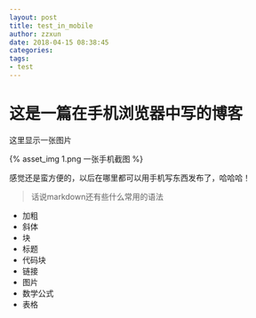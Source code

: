 ```yaml
---
layout: post
title: test_in_mobile
author: zzxun
date: 2018-04-15 08:38:45
categories:
tags:
- test
---
```


# 这是一篇在手机浏览器中写的博客
这里显示一张图片

{% asset_img 1.png 一张手机截图 %}

感觉还是蛮方便的，以后在哪里都可以用手机写东西发布了，哈哈哈！

> 话说markdown还有些什么常用的语法
* 加粗
* 斜体
* 块
* 标题
* 代码块
* 链接
* 图片
* 数学公式
* 表格